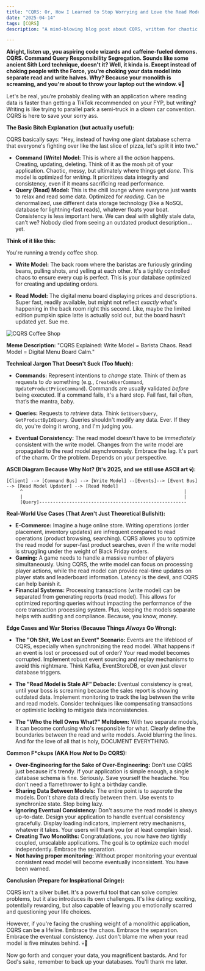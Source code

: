 ```yaml
---
title: "CQRS: Or, How I Learned to Stop Worrying and Love the Read Model (Because the Write Model is a Trash Fire)"
date: "2025-04-14"
tags: [CQRS]
description: "A mind-blowing blog post about CQRS, written for chaotic Gen Z engineers. Prepare for chaos. Prepare for enlightenment (maybe)."

---
```


**Alright, listen up, you aspiring code wizards and caffeine-fueled demons. CQRS. Command Query Responsibility Segregation. Sounds like some ancient Sith Lord technique, doesn't it? Well, it kinda is. Except instead of choking people with the Force, you're choking your data model into separate read and write halves. Why? Because your monolith is screaming, and you're about to throw your laptop out the window. 💀🙏**

Let's be real, you’re probably dealing with an application where reading data is faster than getting a TikTok recommended on your FYP, but writing? Writing is like trying to parallel park a semi-truck in a clown car convention. CQRS is here to save your sorry ass.

**The Basic Bitch Explanation (but actually useful):**

CQRS basically says: "Hey, instead of having one giant database schema that everyone's fighting over like the last slice of pizza, let's split it into two."

*   **Command (Write) Model:** This is where all the *action* happens. Creating, updating, deleting. Think of it as the mosh pit of your application. Chaotic, messy, but ultimately where things get *done*. This model is optimized for *writing*. It prioritizes data integrity and consistency, even if it means sacrificing read performance.
*   **Query (Read) Model:** This is the chill lounge where everyone just wants to relax and read some data. Optimized for *reading*. Can be denormalized, use different data storage technology (like a NoSQL database for lightning-fast reads), whatever floats your boat. Consistency is less important here. We can deal with slightly stale data, can’t we? Nobody died from seeing an outdated product description... yet.

**Think of it like this:**

You're running a trendy coffee shop.

*   **Write Model:** The back room where the baristas are furiously grinding beans, pulling shots, and yelling at each other. It's a tightly controlled chaos to ensure every cup is perfect. This is your database optimized for creating and updating orders.

*   **Read Model:** The digital menu board displaying prices and descriptions. Super fast, readily available, but might not reflect *exactly* what's happening in the back room right this second. Like, maybe the limited edition pumpkin spice latte is actually sold out, but the board hasn’t updated yet. Sue me.

![CQRS Coffee Shop](https://i.imgflip.com/7c3595.jpg)

**Meme Description:** "CQRS Explained: Write Model = Barista Chaos. Read Model = Digital Menu Board Calm."

**Technical Jargon That Doesn't Suck (Too Much):**

*   **Commands:** Represent intentions to *change* state. Think of them as requests to *do* something (e.g., `CreateUserCommand`, `UpdateProductPriceCommand`). Commands are usually validated *before* being executed. If a command fails, it's a hard stop. Fail fast, fail often, that’s the mantra, baby.

*   **Queries:** Requests to *retrieve* data. Think `GetUsersQuery`, `GetProductByIdQuery`. Queries shouldn't modify any data. Ever. If they do, you're doing it wrong, and I'm judging you.

*   **Eventual Consistency:** The read model doesn't have to be *immediately* consistent with the write model. Changes from the write model are propagated to the read model asynchronously. Embrace the lag. It's part of the charm. Or the problem. Depends on your perspective.

**ASCII Diagram Because Why Not? (It's 2025, and we still use ASCII art 💀):**

```
[Client] --> [Command Bus] --> [Write Model] --[Events]--> [Event Bus] --> [Read Model Updater] --> [Read Model]
     ^                                                           |
     |                                                           |
     [Query]------------------------------------------------------
```

**Real-World Use Cases (That Aren't Just Theoretical Bullshit):**

*   **E-Commerce:** Imagine a huge online store. Writing operations (order placement, inventory updates) are infrequent compared to read operations (product browsing, searching). CQRS allows you to optimize the read model for super-fast product searches, even if the write model is struggling under the weight of Black Friday orders.
*   **Gaming:** A game needs to handle a massive number of players simultaneously. Using CQRS, the write model can focus on processing player actions, while the read model can provide real-time updates on player stats and leaderboard information. Latency is the devil, and CQRS can help banish it.
*   **Financial Systems:** Processing transactions (write model) can be separated from generating reports (read model). This allows for optimized reporting queries without impacting the performance of the core transaction processing system. Plus, keeping the models separate helps with auditing and compliance. Because, you know, money.

**Edge Cases and War Stories (Because Things *Always* Go Wrong):**

*   **The "Oh Shit, We Lost an Event" Scenario:** Events are the lifeblood of CQRS, especially when synchronizing the read model. What happens if an event is lost or processed out of order? Your read model becomes corrupted. Implement robust event sourcing and replay mechanisms to avoid this nightmare. Think Kafka, EventStoreDB, or even just clever database triggers.

*   **The "Read Model is Stale AF" Debacle:** Eventual consistency is great, until your boss is screaming because the sales report is showing outdated data. Implement monitoring to track the lag between the write and read models. Consider techniques like compensating transactions or optimistic locking to mitigate data inconsistencies.

*   **The "Who the Hell Owns What?" Meltdown:** With two separate models, it can become confusing who's responsible for what. Clearly define the boundaries between the read and write models. Avoid blurring the lines. And for the love of all that is holy, DOCUMENT EVERYTHING.

**Common F\*ckups (AKA How *Not* to Do CQRS):**

*   **Over-Engineering for the Sake of Over-Engineering:** Don't use CQRS just because it's trendy. If your application is simple enough, a single database schema is fine. Seriously. Save yourself the headache. You don't need a flamethrower to light a birthday candle.
*   **Sharing Data Between Models:** The entire point is to *separate* the models. Don't share data directly between them. Use events to synchronize state. Stop being lazy.
*   **Ignoring Eventual Consistency:** Don't assume the read model is always up-to-date. Design your application to handle eventual consistency gracefully. Display loading indicators, implement retry mechanisms, whatever it takes. Your users will thank you (or at least complain less).
*   **Creating Two Monoliths:** Congratulations, you now have *two* tightly coupled, unscalable applications. The goal is to optimize each model independently. Embrace the separation.
*   **Not having proper monitoring:** Without proper monitoring your eventual consistent read model will become eventually inconsistent. You have been warned.

**Conclusion (Prepare for Inspirational Cringe):**

CQRS isn't a silver bullet. It's a powerful tool that can solve complex problems, but it also introduces its own challenges. It's like dating: exciting, potentially rewarding, but also capable of leaving you emotionally scarred and questioning your life choices.

However, if you're facing the crushing weight of a monolithic application, CQRS can be a lifeline. Embrace the chaos. Embrace the separation. Embrace the eventual consistency. Just don't blame me when your read model is five minutes behind. 💀🙏

Now go forth and conquer your data, you magnificent bastards. And for God's sake, remember to back up your databases. You'll thank me later.
